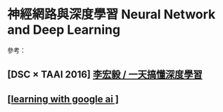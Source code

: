 # 神經網路與深度學習 Neural Network and Deep Learning

參考：

## \[DSC × TAAI 2016\] [李宏毅 \/ 一天搞懂深度學習](http://www.slideshare.net/tw_dsconf/dsc-taai-2016)

## [\[**learning with google ai** \] ](https://ai.google/education/#?modal_active=none)

